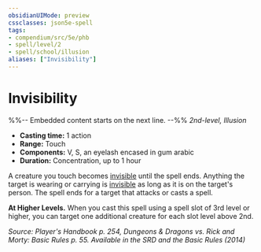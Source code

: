 ```yaml
---
obsidianUIMode: preview
cssclasses: json5e-spell
tags:
- compendium/src/5e/phb
- spell/level/2
- spell/school/illusion
aliases: ["Invisibility"]
---
```

# Invisibility
%%-- Embedded content starts on the next line. --%%
*2nd-level, Illusion*  

- **Casting time:** 1 action
- **Range:** Touch
- **Components:** V, S, an eyelash encased in gum arabic
- **Duration:** Concentration, up to 1 hour

A creature you touch becomes [invisible](2-Mechanics/CLI/rules/conditions.md#Invisible) until the spell ends. Anything the target is wearing or carrying is [invisible](2-Mechanics/CLI/rules/conditions.md#Invisible) as long as it is on the target's person. The spell ends for a target that attacks or casts a spell.

**At Higher Levels.** When you cast this spell using a spell slot of 3rd level or higher, you can target one additional creature for each slot level above 2nd.

*Source: Player's Handbook p. 254, Dungeons & Dragons vs. Rick and Morty: Basic Rules p. 55. Available in the <span title='Systems Reference Document (5.1)'>SRD</span> and the Basic Rules (2014)*